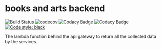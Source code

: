 # books and arts backend

[![Build Status](https://travis-ci.com/dev-11/books-and-arts-backend.svg?branch=master)](https://travis-ci.com/dev-11/books-and-arts-backend)
[![codecov](https://codecov.io/gh/dev-11/books-and-arts-backend/branch/master/graph/badge.svg)](https://codecov.io/gh/dev-11/books-and-arts-backend)
[![Codacy Badge](https://api.codacy.com/project/badge/Grade/1e3215c7bf0a44288396aab56b466b2d)](https://www.codacy.com/manual/dev-11/books_and_arts_backend?utm_source=github.com&amp;utm_medium=referral&amp;utm_content=dev-11/books_and_arts_backend&amp;utm_campaign=Badge_Grade)
[![Codacy Badge](https://app.codacy.com/project/badge/Coverage/1e3215c7bf0a44288396aab56b466b2d)](https://www.codacy.com/manual/dev-11/books_and_arts_backend?utm_source=github.com&utm_medium=referral&utm_content=dev-11/books_and_arts_backend&utm_campaign=Badge_Coverage)
[![Code style: black](https://img.shields.io/badge/code%20style-black-000000.svg)](https://github.com/psf/black)


The lambda function behind the api gateway to return all the collected data by the services.

